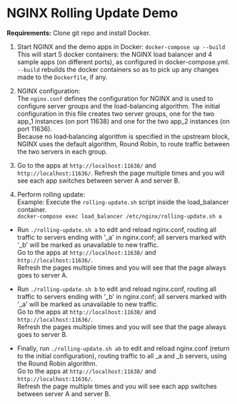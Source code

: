 # NGINX Rolling Update Demo

**Requirements:** Clone git repo and install Docker.

1. Start NGINX and the demo apps in Docker: `docker-compose up --build`  
This will start 5 docker containers: the NGINX load balancer and 4 sample apps (on different ports), as configured in docker-compose.yml.  
`--build` rebuilds the docker containers so as to pick up any changes made to the `Dockerfile`, if any.

1. NGINX configuration:  
The `nginx.conf` defines the configuration for NGINX and is used to configure server groups and the load-balancing algorithm. The initial configuration in this file creates two server groups, one for the two app_1 instances (on port 11638) and one for the two app_2 instances (on port 11636).  
Because no load‑balancing algorithm is specified in the upstream block, NGINX uses the default algorithm, Round Robin, to route traffic between the two servers in each group.  

1. Go to the apps at `http://localhost:11638/` and `http://localhost:11636/`. Refresh the page multiple times and you will see each app switches between server A and server B.

1. Perform rolling update:  
Example: Execute the `rolling-update.sh` script inside the load_balancer container.  
`docker-compose exec load_balancer /etc/nginx/rolling-update.sh a` 

- Run `./rolling-update.sh a` to edit and reload nginx.conf, routing all traffic to servers ending with '_a' in nginx.conf; all servers marked with '_b' will be marked as unavailable to new traffic.  
Go to the apps at `http://localhost:11638/` and `http://localhost:11636/`.  
Refresh the pages multiple times and you will see that the page always goes to server A.

- Run `./rolling-update.sh b` to edit and reload nginx.conf, routing all traffic to servers ending with '_b' in nginx.conf; all servers marked with '_a' will be marked as unavailable to new traffic.  
Go to the apps at `http://localhost:11638/` and `http://localhost:11636/`.  
Refresh the pages multiple times and you will see that the page always goes to server B.

- Finally, run `./rolling-update.sh ab` to edit and reload nginx.conf (return to the initial configuration), routing traffic to all _a and _b servers, using the Round Robin algorithm.  
Go to the apps at `http://localhost:11638/` and `http://localhost:11636/`.  
Refresh the page multiple times and you will see each app switches between server A and server B.
